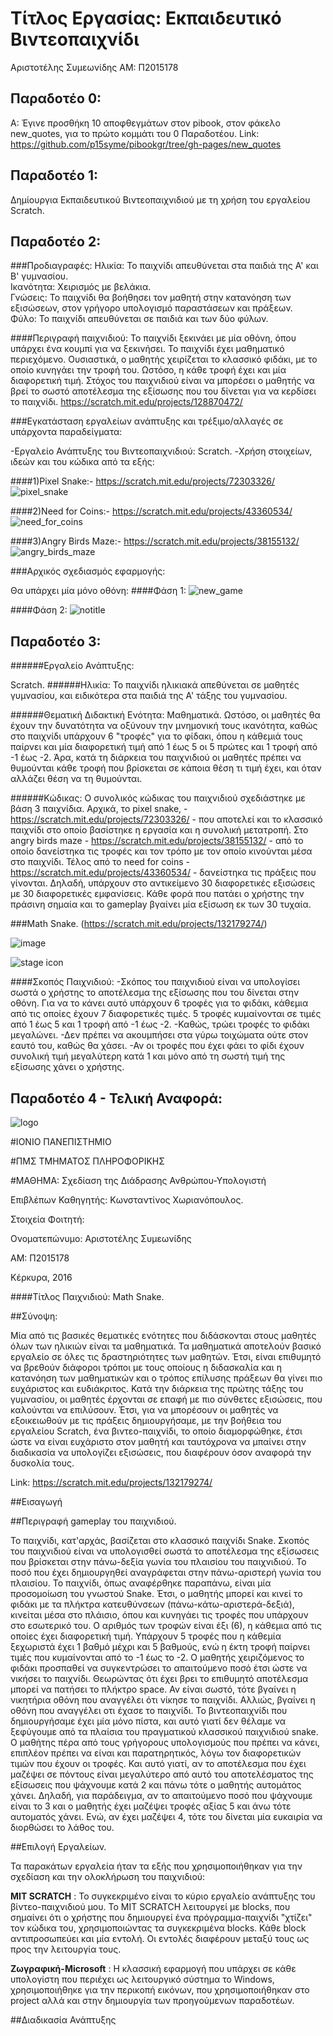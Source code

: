 # Τίτλος Εργασίας: Εκπαιδευτικό Βιντεοπαιχνίδι

Αριστοτέλης Συμεωνίδης
ΑΜ: Π2015178

## Παραδοτέο 0:
Α: Έγινε προσθήκη 10 αποφθεγμάτων στον pibook, στον φάκελο new_quotes, για το πρώτο κομμάτι του 0 Παραδοτέου.
  Link: https://github.com/p15syme/pibookgr/tree/gh-pages/new_quotes

## Παραδοτέο 1:
Δημίουργια Εκπαιδευτικού Βιντεοπαιχνιδιού με τη χρήση του εργαλείου Scratch.

## Παραδοτέο 2:

###Προδιαγραφές:
Ηλικία: Το παιχνίδι απευθύνεται στα παιδιά της Α' και Β' γυμνασίου.    
Ικανότητα: Χειρισμός με βελάκια.   
Γνώσεις: Το παιχνίδι θα βοήθησει τον μαθητή στην κατανόηση των εξισώσεων, στον γρήγορο υπολογισμό παραστάσεων και πράξεων.   
Φύλο: Το παιχνίδι απευθύνεται σε παιδιά και των δύο φύλων.

####Περιγραφή παιχνιδιού:
 Το παιχνίδι ξεκινάει με μία οθόνη, όπου υπάρχει ένα κουμπί για να ξεκινήσει. Το παιχνίδι έχει μαθηματικό περιεχόμενο. Ουσιαστικά, ο μαθητής χειρίζεται το κλασσικό φιδάκι, με το οποίο κυνηγάει την τροφή του. Ωστόσο, η κάθε τροφή έχει και μία διαφορετική τιμή. Στόχος του παιχνιδιού είναι να μπορέσει ο μαθητής να βρεί το σωστό αποτέλεσμα της εξίσωσης που του δίνεται για να κερδίσει το παιχνίδι.
 https://scratch.mit.edu/projects/128870472/

###Εγκατάσταση εργαλείων ανάπτυξης και τρέξιμο/αλλαγές σε υπάρχοντα παραδείγματα:

-Εργαλείο Ανάπτυξης του Βιντεοπαιχνιδιού: Scratch.
-Χρήση στοιχείων, ιδεών και του κώδικα από τα εξής:

####1)Pixel Snake:-
https://scratch.mit.edu/projects/72303326/  
![pixel_snake](https://cloud.githubusercontent.com/assets/22681573/19963461/324fe076-a1c5-11e6-89e5-04676c033ab8.png)


####2)Need for Coins:-
https://scratch.mit.edu/projects/43360534/
![need_for_coins](https://cloud.githubusercontent.com/assets/22681573/19963449/2274c4dc-a1c5-11e6-977a-4f6b7acbfa32.png)

####3)Angry Birds Maze:-
https://scratch.mit.edu/projects/38155132/
![angry_birds_maze](https://cloud.githubusercontent.com/assets/22681573/19963421/fe82dc4e-a1c4-11e6-8406-1a71d8989d0f.png)

###Αρχικός σχεδιασμός εφαρμογής:

Θα υπάρχει μία μόνο οθόνη:
####Φάση 1:
![new_game](https://cloud.githubusercontent.com/assets/22681573/19967202/f7e7df52-a1d7-11e6-9fcc-7d4a59088bba.png)

####Φάση 2:
![notitle](https://cloud.githubusercontent.com/assets/22681573/19967215/0aadc0f2-a1d8-11e6-9ad7-ddd971940deb.png)




## Παραδοτέο 3:

######Εργαλείο Ανάπτυξης: 

Scratch.
######Ηλικία: 
Το παιχνίδι ηλικιακά απεθύνεται σε μαθητές γυμνασίου, και ειδικότερα στα παιδιά της Α' τάξης του γυμνασίου.

######Θεματική Διδακτική Ενότητα: 
Μαθηματικά. Ωστόσο, οι μαθητές θα έχουν την δυνατότητα να οξύνουν την μνημονική τους ικανότητα, καθώς στο παιχνίδι υπάρχουν 6 "τροφές" για το φίδακι, όπου η κάθεμιά τους παίρνει και μία διαφορετική τιμή από 1 έως 5 οι 5 πρώτες και 1 τροφή από -1 έως -2. Άρα, κατά τη διάρκεια του παιχνιδιού οι μαθητές πρέπει να θυμούνται κάθε τροφή που βρίσκεται σε κάποια θέση τι τιμή έχει, και όταν αλλάζει θέση να τη θυμούνται. 

######Κώδικας:
Ο συνολικός κώδικας του παιχνιδιού σχεδιάστηκε με βάση 3 παιχνίδια. Αρχικά, το pixel snake, - https://scratch.mit.edu/projects/72303326/ - που αποτελεί και το κλασσικό παιχνίδι στο οποίο βασίστηκε η εργασία και η συνολική μετατροπή. Στο angry birds maze - https://scratch.mit.edu/projects/38155132/ - από το οποίο δανείστηκα τις τροφές και τον τρόπο με τον οποίο κινούνται μέσα στο παιχνίδι. Τέλος από το need for coins - https://scratch.mit.edu/projects/43360534/ - δανείστηκα τις πράξεις που γίνονται. Δηλαδή, υπάρχουν στο αντικείμενο 30 διαφορετικές εξισώσεις με 30 διαφορετικές εμφανίσεις. Κάθε φορά που πατάει ο χρήστης την πράσινη σημαία και το gameplay βγαίνει μία εξίσωση εκ των 30 τυχαία.

###Math Snake. (https://scratch.mit.edu/projects/132179274/)

![image](https://cloud.githubusercontent.com/assets/22681573/20868453/ea230cde-ba64-11e6-81a4-9d2fe1223fd6.png)

![stage icon](https://cloud.githubusercontent.com/assets/22681573/20868472/49aa1292-ba65-11e6-8ac2-76119b812910.png)


####Σκοπός Παιχνιδιού:
  -Σκόπος του παιχνιδιού είναι να υπολογίσει σωστά ο χρήστης το αποτέλεσμα της εξίσωσης που του δίνεται στην οθόνη. Για να το κάνει αυτό υπάρχουν 6 τροφές για το φιδάκι, κάθεμια από τις οποίες έχουν 7 διαφορετικές τιμές. 5 τροφές κυμαίνονται σε τιμές από 1 έως 5 και 1 τροφή από -1 έως -2. 
  -Καθώς, τρώει τροφές το φιδάκι μεγαλώνει.
  -Δεν πρέπει  να ακουμπήσει στα γύρω τοιχώματα ούτε στον εαυτό του, καθώς θα χάσει.
  -Αν οι τροφές που έχει φάει το φίδι έχουν συνολική τιμή μεγαλύτερη κατά 1 και μόνο από τη σωστή τιμή της εξίσωσης χάνει ο χρήστης.
  
## Παραδοτέο 4 - Τελική Αναφορά:

![logo](https://cloud.githubusercontent.com/assets/22681573/21594782/37c8707e-d12f-11e6-82a0-0c4a9ccf7d17.jpg)

#ΙΟΝΙΟ ΠΑΝΕΠΙΣΤΗΜΙΟ

#ΠΜΣ ΤΜΗΜΑΤΟΣ ΠΛΗΡΟΦΟΡΙΚΗΣ

#ΜΑΘΗΜΑ: Σχεδίαση της Διάδρασης Ανθρώπου-Υπολογιστή

Επιβλέπων Καθηγητής:
  Κωνσταντίνος Χωριανόπουλος.
  
Στοιχεία Φοιτητή:

Ονοματεπώνυμο: Αριστοτέλης Συμεωνίδης

ΑΜ: Π2015178

Κέρκυρα, 2016

####Τίτλος Παιχνιδιού:
  Math Snake.

##Σύνοψη: 

  Μία από τις βασικές θεματικές ενότητες που διδάσκονται στους μαθητές όλων των ηλικιών είναι τα μαθηματικά. Τα μαθηματικά αποτελούν βασικό εργαλείο σε όλες τις δραστηριότητες των μαθητών. Έτσι, είναι επιθυμητό να βρεθούν διάφοροι τρόποι με τους οποίους η διδασκαλία και η κατανόηση των μαθηματικών και ο τρόπος επίλυσης πράξεων θα γίνει πιο ευχάριστος και ευδιάκριτος. Κατά την διάρκεια της πρώτης τάξης του γυμνασίου, οι μαθητές έρχονται σε επαφή με πιο σύνθετες εξισώσεις, που καλούνται να επιλύσουν. Έτσι, για να μπορέσουν οι μαθητές να εξοικειωθούν με τις πράξεις δημιουργήσαμε, με την βοήθεια του εργαλείου Scratch, ένα βιντεο-παιχνίδι, το οποίο διαμορφώθηκε, έτσι ώστε να είναι ευχάριστο στον μαθητή και ταυτόχρονα να μπαίνει στην διαδικασία να υπολογίζει εξισώσεις, που διαφέρουν όσον αναφορά την δυσκολία τους.
  
  Link: 
  https://scratch.mit.edu/projects/132179274/
  
##Εισαγωγή

##Περιγραφή gameplay του παιχνιδιού.

   Το παιχνίδι, κατ'αρχάς, βασίζεται στο κλασσικό παιχνίδι Snake. Σκοπός του παιχνιδιού είναι να υπολογισθεί σωστά το αποτέλεσμα της εξίσωσεις που βρίσκεται στην πάνω-δεξία γωνία του πλαισίου του παιχνιδιού. Το ποσό που έχει δημιουργηθεί αναγράφεται στην πάνω-αριστερή γωνία του πλαισίου. Το παιχνίδι, όπως αναφέρθηκε παραπάνω, είναι μία προσομοίωση του γνωστού Snake. Έτσι, ο μαθητής μπορεί και κινεί το φιδάκι με τα πλήκτρα κατευθύνσεων (πάνω-κάτω-αριστερά-δεξιά), κινείται μέσα στο πλάισιο, όπου και κυνηγάει τις τροφές που υπάρχουν στο εσωτερικό του. Ο αριθμός των τροφών είναι έξι (6), η κάθεμια από τις οποίες έχει διαφορετική τιμή. Υπάρχουν 5 τροφές που η κάθεμία ξεχωριστά έχει 1 βαθμό μέχρι και 5 βαθμούς, ενώ η έκτη τροφή παίρνει τιμές που κυμαίνονται από το -1 έως το -2. Ο μαθητής χειριζόμενος το φιδάκι προσπαθεί να συγκεντρώσει το απαιτούμενο ποσό έτσι ώστε να νικήσει το παιχνίδι. Θεωρώντας ότι έχει βρει το επιθυμητό αποτέλεσμα μπορεί να πατήσει το πλήκτρο space. Αν είναι σωστό, τότε βγαίνει η νικητήρια οθόνη που αναγγέλει ότι νίκησε το παιχνίδι. Αλλιώς, βγαίνει η οθόνη που αναγγέλει οτι έχασε το παιχνίδι. Το βιντεοπαιχνίδι που δημιουργήσαμε έχει μία μόνο πίστα, και αυτό γιατί δεν θέλαμε να ξεφύγουμε από τα πλαίσια του πραγματικού κλασσικού παιχνιδιού snake. Ο μαθήτης πέρα από τους γρήγορους υπολογισμούς που πρέπει να κάνει, επιπλέον πρέπει να είναι και παρατηρητικός, λόγω τον διαφορετικών τιμών που έχουν οι τροφές. Και αυτό γιατί, αν το αποτέλεσμα που έχει μαζέψει σε πόντους είναι μεγαλύτερο από αυτό του αποτελέσματος της εξίσωσεις που ψάχνουμε κατά 2 και πάνω τότε ο μαθητής αυτομάτος χάνει. Δηλαδή, για παράδειγμα, αν το απαιτούμενο ποσό που ψάχνουμε είναι το 3 και ο μαθητής έχει μαζέψει τροφές αξίας 5 και άνω τότε αυτοματός χάνει. Ενώ, αν έχει μαζέψει 4, τότε του δίνεται μία ευκαιρία να διορθώσει το λάθος του. 

##Επιλογή Εργαλείων.

  Τα παρακάτων εργαλεία ήταν τα εξής που χρησιμοποιήθηκαν για την σχεδίαση και την ολοκλήρωση του παιχνιδιού:
  
 **ΜΙΤ SCRATCH** : Το συγκεκριμένο είναι το κύριο εργαλείο ανάπτυξης του βίντεο-παιχνιδιού μου. Το MIT SCRATCH λειτουργεί με blocks, που σημαίνει ότι ο χρήστης που δημιουργεί ένα πρόγραμμα-παιχνίδι "χτίζει" τον κώδικα του, χρησιμοποιώντας τα συγκεκριμένα blocks. Κάθε block αντιπροσωπεύει και μία εντολή. Οι εντολές διαφέρουν μεταξύ τους ως προς την λειτουργία τους.

**Ζωγραφική-Microsoft** : Η κλασσική εφαρμογή που υπάρχει σε κάθε υπολογίστη που περιέχει ως λειτουργικό σύστημα το Windows, χρησιμοποιήθηκε για την περικοπή εικόνων, που χρησιμοποιήθηκαν στο project αλλά και στην δημιουργία των προηγούμενων παραδοτέων.

##Διαδικασία Ανάπτυξης 




 

